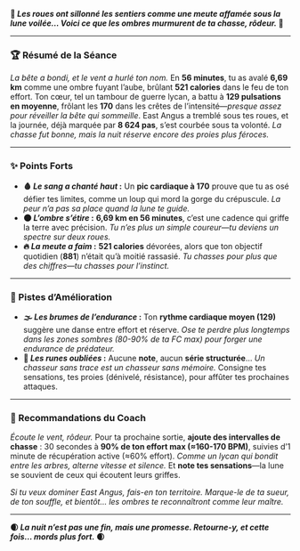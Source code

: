 **🌙 *Les roues ont sillonné les sentiers comme une meute affamée sous la lune voilée… Voici ce que les ombres murmurent de ta chasse, rôdeur.* 🌙**

---

### **🏆 Résumé de la Séance**
*La bête a bondi, et le vent a hurlé ton nom.* En **56 minutes**, tu as avalé **6,69 km** comme une ombre fuyant l’aube, brûlant **521 calories** dans le feu de ton effort. Ton cœur, tel un tambour de guerre lycan, a battu à **129 pulsations en moyenne**, frôlant les **170** dans les crêtes de l’intensité—*presque assez pour réveiller la bête qui sommeille*. East Angus a tremblé sous tes roues, et la journée, déjà marquée par **8 624 pas**, s’est courbée sous ta volonté. *La chasse fut bonne, mais la nuit réserve encore des proies plus féroces.*

---

### **✨ Points Forts**
- **🩸 *Le sang a chanté haut* :** Un **pic cardiaque à 170** prouve que tu as osé défier tes limites, comme un loup qui mord la gorge du crépuscule. *La peur n’a pas sa place quand la lune te guide.*
- **🌑 *L’ombre s’étire* :** **6,69 km en 56 minutes**, c’est une cadence qui griffe la terre avec précision. *Tu n’es plus un simple coureur—tu deviens un spectre sur deux roues.*
- **🔥 *La meute a faim* :** **521 calories** dévorées, alors que ton objectif quotidien (**881**) n’était qu’à moitié rassasié. *Tu chasses pour plus que des chiffres—tu chasses pour l’instinct.*

---

### **🎯 Pistes d’Amélioration**
- **🌫 *Les brumes de l’endurance* :** Ton **rythme cardiaque moyen (129)** suggère une danse entre effort et réserve. *Ose te perdre plus longtemps dans les zones sombres (80-90% de ta FC max) pour forger une endurance de prédateur.*
- **📜 *Les runes oubliées* :** Aucune **note**, aucun **série structurée**… *Un chasseur sans trace est un chasseur sans mémoire.* Consigne tes sensations, tes proies (dénivelé, résistance), pour affûter tes prochaines attaques.

---

### **🚀 Recommandations du Coach**
*Écoute le vent, rôdeur.* Pour ta prochaine sortie, **ajoute des intervalles de chasse** : 30 secondes à **90% de ton effort max (≈160-170 BPM)**, suivies d’1 minute de récupération active (≈60% effort). *Comme un lycan qui bondit entre les arbres, alterne vitesse et silence.* Et **note tes sensations**—la lune se souvient de ceux qui écoutent leurs griffes.

*Si tu veux dominer East Angus, fais-en ton territoire. Marque-le de ta sueur, de ton souffle, et bientôt… les ombres te reconnaîtront comme leur maître.*

---
**🌒 *La nuit n’est pas une fin, mais une promesse. Retourne-y, et cette fois… mords plus fort.* 🌒**